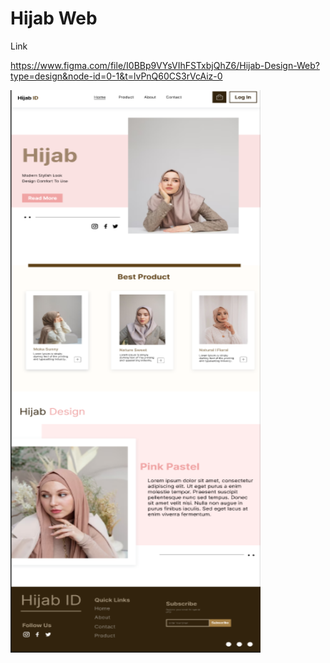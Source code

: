 <h1>Hijab Web</h1>

Link

https://www.figma.com/file/I0BBp9VYsVIhFSTxbjQhZ6/Hijab-Design-Web?type=design&node-id=0-1&t=lvPnQ60CS3rVcAiz-0

<img src="https://github.com/mhaidar10/figma/blob/eb97e5ed6c99df0e450c87f303be27c592d60af4/hijab%20web/doc.png" alt="figma" width="400" height="900"/> </a> <a href="https://flutter.dev" target="_blank" rel="noreferrer">
